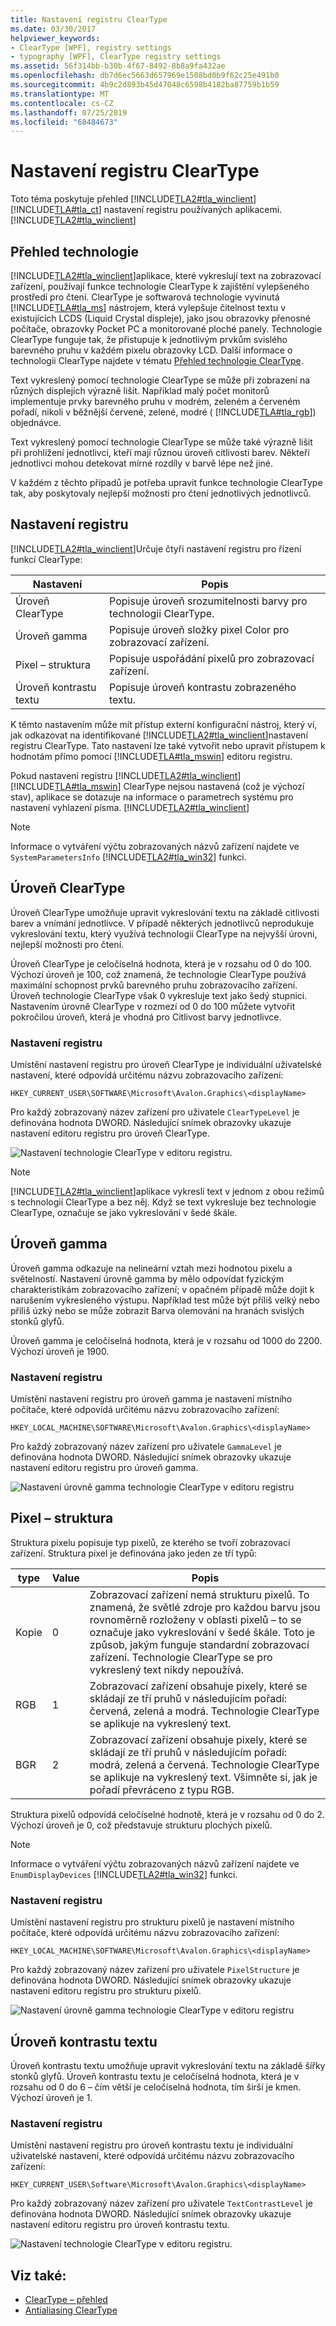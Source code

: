 ```yaml
---
title: Nastavení registru ClearType
ms.date: 03/30/2017
helpviewer_keywords:
- ClearType [WPF], registry settings
- typography [WPF], ClearType registry settings
ms.assetid: 56f314bb-b30b-4f67-8492-8b8a9fa432ae
ms.openlocfilehash: db7d6ec5663d657969e1508bd0b9f62c25e491b0
ms.sourcegitcommit: 4b9c2d893b45d47048c6598b4182ba87759b1b59
ms.translationtype: MT
ms.contentlocale: cs-CZ
ms.lasthandoff: 07/25/2019
ms.locfileid: "68484673"
---
```

# <a name="cleartype-registry-settings"></a>Nastavení registru ClearType
Toto téma poskytuje přehled [!INCLUDE[TLA2#tla_winclient](../../../../includes/tla2sharptla-winclient-md.md)] [!INCLUDE[TLA#tla_ct](../../../../includes/tlasharptla-ct-md.md)] nastavení registru používaných aplikacemi. [!INCLUDE[TLA2#tla_winclient](../../../../includes/tla2sharptla-winclient-md.md)]  

<a name="overview"></a>   
## <a name="technology-overview"></a>Přehled technologie  
 [!INCLUDE[TLA2#tla_winclient](../../../../includes/tla2sharptla-winclient-md.md)]aplikace, které vykreslují text na zobrazovací zařízení, používají funkce technologie ClearType k zajištění vylepšeného prostředí pro čtení. ClearType je softwarová technologie vyvinutá [!INCLUDE[TLA#tla_ms](../../../../includes/tlasharptla-ms-md.md)] nástrojem, která vylepšuje čitelnost textu v existujících LCDS (Liquid Crystal displeje), jako jsou obrazovky přenosné počítače, obrazovky Pocket PC a monitorované ploché panely. Technologie ClearType funguje tak, že přistupuje k jednotlivým prvkům svislého barevného pruhu v každém pixelu obrazovky LCD. Další informace o technologii ClearType najdete v tématu [Přehled technologie ClearType](cleartype-overview.md).  
  
 Text vykreslený pomocí technologie ClearType se může při zobrazení na různých displejích výrazně lišit. Například malý počet monitorů implementuje prvky barevného pruhu v modrém, zeleném a červeném pořadí, nikoli v běžnější červené, zelené, modré ( [!INCLUDE[TLA#tla_rgb](../../../../includes/tlasharptla-rgb-md.md)]) objednávce.  
  
 Text vykreslený pomocí technologie ClearType se může také výrazně lišit při prohlížení jednotlivci, kteří mají různou úroveň citlivosti barev. Někteří jednotlivci mohou detekovat mírné rozdíly v barvě lépe než jiné.  
  
 V každém z těchto případů je potřeba upravit funkce technologie ClearType tak, aby poskytovaly nejlepší možnosti pro čtení jednotlivých jednotlivců.  
  
<a name="registry_settings"></a>   
## <a name="registry-settings"></a>Nastavení registru  
 [!INCLUDE[TLA2#tla_winclient](../../../../includes/tla2sharptla-winclient-md.md)]Určuje čtyři nastavení registru pro řízení funkcí ClearType:  
  
|Nastavení|Popis|  
|-------------|-----------------|  
|Úroveň ClearType|Popisuje úroveň srozumitelnosti barvy pro technologii ClearType.|  
|Úroveň gamma|Popisuje úroveň složky pixel Color pro zobrazovací zařízení.|  
|Pixel – struktura|Popisuje uspořádání pixelů pro zobrazovací zařízení.|  
|Úroveň kontrastu textu|Popisuje úroveň kontrastu zobrazeného textu.|  
  
 K těmto nastavením může mít přístup externí konfigurační nástroj, který ví, jak odkazovat na identifikované [!INCLUDE[TLA2#tla_winclient](../../../../includes/tla2sharptla-winclient-md.md)]nastavení registru ClearType. Tato nastavení lze také vytvořit nebo upravit přístupem k hodnotám přímo pomocí [!INCLUDE[TLA#tla_mswin](../../../../includes/tlasharptla-mswin-md.md)] editoru registru.  
  
 Pokud nastavení registru [!INCLUDE[TLA2#tla_winclient](../../../../includes/tla2sharptla-winclient-md.md)] [!INCLUDE[TLA#tla_mswin](../../../../includes/tlasharptla-mswin-md.md)] ClearType nejsou nastavená (což je výchozí stav), aplikace se dotazuje na informace o parametrech systému pro nastavení vyhlazení písma. [!INCLUDE[TLA2#tla_winclient](../../../../includes/tla2sharptla-winclient-md.md)]  
  
> [!NOTE]
>  Informace o vytváření výčtu zobrazovaných názvů zařízení najdete ve `SystemParametersInfo` [!INCLUDE[TLA2#tla_win32](../../../../includes/tla2sharptla-win32-md.md)] funkci.  
  
<a name="ClearType_level"></a>   
## <a name="cleartype-level"></a>Úroveň ClearType  
 Úroveň ClearType umožňuje upravit vykreslování textu na základě citlivosti barev a vnímání jednotlivce. V případě některých jednotlivců neprodukuje vykreslování textu, který využívá technologii ClearType na nejvyšší úrovni, nejlepší možnosti pro čtení.  
  
 Úroveň ClearType je celočíselná hodnota, která je v rozsahu od 0 do 100. Výchozí úroveň je 100, což znamená, že technologie ClearType používá maximální schopnost prvků barevného pruhu zobrazovacího zařízení. Úroveň technologie ClearType však 0 vykresluje text jako šedý stupnici. Nastavením úrovně ClearType v rozmezí od 0 do 100 můžete vytvořit pokročilou úroveň, která je vhodná pro Citlivost barvy jednotlivce.  
  
### <a name="registry-setting"></a>Nastavení registru  
 Umístění nastavení registru pro úroveň ClearType je individuální uživatelské nastavení, které odpovídá určitému názvu zobrazovacího zařízení:  
  
 `HKEY_CURRENT_USER\SOFTWARE\Microsoft\Avalon.Graphics\<displayName>`  
  
 Pro každý zobrazovaný název zařízení pro uživatele `ClearTypeLevel` je definována hodnota DWORD. Následující snímek obrazovky ukazuje nastavení editoru registru pro úroveň ClearType.  
  
 ![Nastavení technologie ClearType v editoru registru.](./media/cleartype-registry-settings/cleartype-settings-registry-editor.png)  
  
> [!NOTE]
>  [!INCLUDE[TLA2#tla_winclient](../../../../includes/tla2sharptla-winclient-md.md)]aplikace vykreslí text v jednom z obou režimů s technologií ClearType a bez něj. Když se text vykresluje bez technologie ClearType, označuje se jako vykreslování v šedé škále.  
  
<a name="gamma_level"></a>   
## <a name="gamma-level"></a>Úroveň gamma  
 Úroveň gamma odkazuje na nelineární vztah mezi hodnotou pixelu a světelností. Nastavení úrovně gamma by mělo odpovídat fyzickým charakteristikám zobrazovacího zařízení; v opačném případě může dojít k narušením vykresleného výstupu. Například test může být příliš velký nebo příliš úzký nebo se může zobrazit Barva olemování na hranách svislých stonků glyfů.  
  
 Úroveň gamma je celočíselná hodnota, která je v rozsahu od 1000 do 2200. Výchozí úroveň je 1900.  
  
### <a name="registry-setting"></a>Nastavení registru  
 Umístění nastavení registru pro úroveň gamma je nastavení místního počítače, které odpovídá určitému názvu zobrazovacího zařízení:  
  
 `HKEY_LOCAL_MACHINE\SOFTWARE\Microsoft\Avalon.Graphics\<displayName>`  
  
 Pro každý zobrazovaný název zařízení pro uživatele `GammaLevel` je definována hodnota DWORD. Následující snímek obrazovky ukazuje nastavení editoru registru pro úroveň gamma.  
  
 ![Nastavení úrovně gamma technologie ClearType v editoru registru](./media/cleartype-registry-settings/cleartype-gamma-level-settings-registry-editor.png)  
  
<a name="pixel_structure"></a>   
## <a name="pixel-structure"></a>Pixel – struktura  
 Struktura pixelu popisuje typ pixelů, ze kterého se tvoří zobrazovací zařízení. Struktura pixel je definována jako jeden ze tří typů:  
  
|type|Value|Popis|  
|----------|-----------|-----------------|  
|Kopie|0|Zobrazovací zařízení nemá strukturu pixelů. To znamená, že světlé zdroje pro každou barvu jsou rovnoměrně rozloženy v oblasti pixelů – to se označuje jako vykreslování v šedé škále. Toto je způsob, jakým funguje standardní zobrazovací zařízení. Technologie ClearType se pro vykreslený text nikdy nepoužívá.|  
|RGB|1|Zobrazovací zařízení obsahuje pixely, které se skládají ze tří pruhů v následujícím pořadí: červená, zelená a modrá. Technologie ClearType se aplikuje na vykreslený text.|  
|BGR|2|Zobrazovací zařízení obsahuje pixely, které se skládají ze tří pruhů v následujícím pořadí: modrá, zelená a červená. Technologie ClearType se aplikuje na vykreslený text. Všimněte si, jak je pořadí převráceno z typu RGB.|  
  
 Struktura pixelů odpovídá celočíselné hodnotě, která je v rozsahu od 0 do 2. Výchozí úroveň je 0, což představuje strukturu plochých pixelů.  
  
> [!NOTE]
>  Informace o vytváření výčtu zobrazovaných názvů zařízení najdete ve `EnumDisplayDevices` [!INCLUDE[TLA2#tla_win32](../../../../includes/tla2sharptla-win32-md.md)] funkci.  
  
### <a name="registry-setting"></a>Nastavení registru  
 Umístění nastavení registru pro strukturu pixelů je nastavení místního počítače, které odpovídá určitému názvu zobrazovacího zařízení:  
  
 `HKEY_LOCAL_MACHINE\SOFTWARE\Microsoft\Avalon.Graphics\<displayName>`  
  
 Pro každý zobrazovaný název zařízení pro uživatele `PixelStructure` je definována hodnota DWORD. Následující snímek obrazovky ukazuje nastavení editoru registru pro strukturu pixelů.  
  
 ![Nastavení úrovně gamma technologie ClearType v editoru registru](./media/cleartype-registry-settings/cleartype-gamma-level-settings-registry-editor.png)  
  
<a name="text_contrast_level"></a>   
## <a name="text-contrast-level"></a>Úroveň kontrastu textu  
 Úroveň kontrastu textu umožňuje upravit vykreslování textu na základě šířky stonků glyfů. Úroveň kontrastu textu je celočíselná hodnota, která je v rozsahu od 0 do 6 – čím větší je celočíselná hodnota, tím širší je kmen. Výchozí úroveň je 1.  
  
### <a name="registry-setting"></a>Nastavení registru  
 Umístění nastavení registru pro úroveň kontrastu textu je individuální uživatelské nastavení, které odpovídá určitému názvu zobrazovacího zařízení:  
  
 `HKEY_CURRENT_USER\Software\Microsoft\Avalon.Graphics\<displayName>`  
  
 Pro každý zobrazovaný název zařízení pro uživatele `TextContrastLevel` je definována hodnota DWORD. Následující snímek obrazovky ukazuje nastavení editoru registru pro úroveň kontrastu textu.  
  
 ![Nastavení technologie ClearType v editoru registru.](./media/cleartype-registry-settings/cleartype-settings-registry-editor.png)  
  
## <a name="see-also"></a>Viz také:

- [ClearType – přehled](cleartype-overview.md)
- [Antialiasing ClearType](/windows/desktop/gdi/cleartype-antialiasing)
